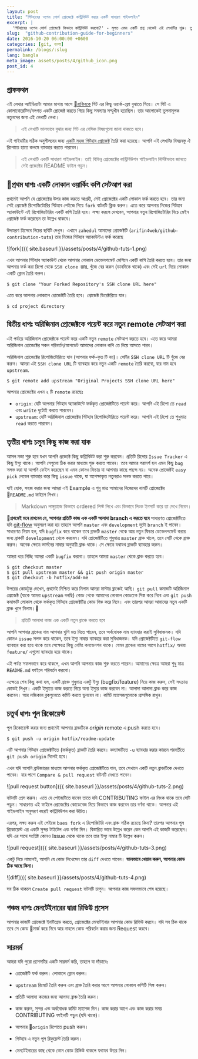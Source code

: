 ```yaml
---
layout: post
title: "গিটহাবের ওপেন সোর্স প্রোজেক্টে কন্ট্রিবিউট করার একটি সাধারণ গাইডলাইন"
excerpt: |
  'গিটহাবের ওপেন সোর্স প্রোজেক্টে কিভাবে কন্ট্রিবিউট করবো?' - মূলত এমন একটি প্রশ্ন থেকেই এই লেখাটির শুরু। তুলনামূলক নতুন ডেভেলপারদের জন্যই মূলত লেখা। গিটহাব কেন্দ্রিক বিভিন্ন ওপেন সোর্স প্রোজেক্টগুলো সাধারণত Forked Based গিট ওয়ার্ক-ফ্লো ব্যাবহার করে। এখানে সেই ওয়ার্ক-ফ্লোটাই  সাধারণভাবে একটু সহজ করে তুলে ধরার চেষ্টা করেছি।
slug:  "github-contribution-guide-for-beginners"
date: 2016-10-20 06:00:00 +0600
categories: [git, বাংলা]
permalink: /blogs/:slug
lang: bangla
meta_image: assets/posts/4/github_icon.png
post_id: 4
---
```


## প্রাককথন

এই লেখার আইডিয়াটা আমার মাথায় আসে [রাকিবকে](https://github.com/rhasan33) গিট এর কিছু ওয়ার্ক-ফ্লো বুঝাতে গিয়ে। সে গিট এ কোলাবোরেটিভ/দলগত একটি প্রোজেক্ট করতে গিয়ে কিছু সমস্যার সম্মুখীন হয়েছিল। তার আলোকেই তুলনামূলক নতুনদের জন্য এই লেখাটি লেখা।

> এই লেখাটি ভালভাবে বুঝার জন্য গিট এর বেসিক বিষয়গুলো জানা থাকতে হবে।

এই গাইডটির সঠিক অনুশীলনের জন্য [একটি সহজ গিটহাব প্রোজেক্ট](https://github.com/arifin4web/github-contribution-tuts) তৈরি করা হয়েছে। আপনি এই লেখাটর বিষয়বস্তু ঐ রিপোতে হাতে কলমে ব্যাবহার করতে পারবেন।


> এই লেখাটি একটি সাধারণ গাইডলাইন। তাই বিভিন্ন প্রোজেক্টের কন্ট্রিবিউশন গাইডলাইন নির্দিষ্টভাবে জানতে সেই প্রজেক্টের README ফাইল পড়ুন।

## প্রথম ধাপঃ একটি লোকাল ওয়ার্কিং কপি সেটআপ করা

প্রথমেই আপনি যে প্রোজেক্টের উপর কাজ করতে আগ্রহী, সেই প্রোজেক্টের একটি লোকাল ফর্ক করতে হবে। তার জন্য সেই প্রোজেক্ট রিপোজিটোরির গিটহাব পেইজে গিয়ে `fork` বাটনটি ক্লিক করুন। এতে করে আপনার নিজের গিটহাব অ্যাকাউন্টে এই রিপোজিটোরির একটি কপি তৈরি হবে। লক্ষ্য করলে দেখবেন, আপনার নতুন রিপোজিটোরির নিচে মেইন প্রোজেক্ট ফর্ক করেছেন তা উল্লেখ থাকবে।

উদাহরণ হিসেবে নিচের ছবিটি দেখুন। এখানে `zahedul` আমাদের প্রোজেক্টটি (`arifin4web/github-contribution-tuts`) তার নিজের গিটহাব অ্যাকাউন্টএ ফর্ক করেছে

![fork]({{ site.baseurl }}/assets/posts/4/github-tuts-1.png)

এখন আপনার গিটহাব অ্যাকাউন্ট থেকে আপনার লোকাল ডেভেলপমেন্ট মেশিনে একটি কপি তৈরি করতে হবে। তার জন্য আপনার ফর্ক করা রিপো থেকে `SSH clone URL` খুঁজে বের করুন (ডানদিকে থাকে) এবং সেই `url` দিয়ে লোকাল একটি ক্লোন তৈরি করুন।

```
$ git clone "Your Forked Repository's SSH clone URL here"
```

এতে করে আপনার লোকালে প্রোজেক্টটি তৈরি হবে। প্রোজেক্ট ডিরেক্টরিতে যান।

```
$ cd project directory
```

## দ্বিতীয় ধাপঃ অরিজিনাল প্রোজেক্টকে পয়েন্ট করে নতুন remote সেটআপ করা

এই পর্যায়ে অরিজিনাল প্রোজেক্টকে পয়েন্ট করে একটি নতুন `remote` সেটআপ করতে হবে। এতে করে আমরা অরিজিনাল প্রোজেক্টের সকল পরিবর্তন/আপডেট আমাদের লোকাল কপি তে নিয়ে আসতে পারব।

অরিজিনাল প্রোজেক্টের রিপোজিটোরিতে যান (আপনার ফর্ক-কৃত টি নয়)। সেটির  `SSH clone URL` টি খুঁজে বের করুন। আমরা এই `SSH clone URL` টি ব্যাবহার করে নতুন একটি `remote` তৈরি করবো, যার নাম হবে `upstream`.

```
$ git remote add upstream "Original Projects SSH clone URL here"
```

আপনার প্রোজেক্টের এখন ২ টি `remote` রয়েছেঃ

* `origin`: যেটি আপনার গিটহাব অ্যাকাউন্টে ফর্ককৃত প্রোজেক্টটিতে পয়েন্ট করে। আপনি এই রিপো তে `read` এবং `write` দুটোই করতে পারবেন।  
* `upstream`: যেটি অরিজিনাল প্রোজেক্টের গিটহাব রিপোজিটোরিতে পয়েন্ট করে। আপনি এই রিপো তে শুধুমাত্র `read` করতে পারবেন।


## তৃতীয় ধাপঃ চলুন কিছু কাজ করা যাক

আসল মজা শুরু হবে যখন আপনি প্রজেক্টে কিছু কন্ট্রিবিউট করা শুরু করবেন। প্রতিটি রিপোর `Issue Tracker` এ কিছু ইস্যু থাকে। আপনি সেগুলো ঠিক করার মাধ্যমে শুরু করতে পারেন। তবে আমার পরামর্শ হল এমন কিছু `bug` সলভ করা যা আপনি ফেইস করেছেন বা এমন কোনও ফিচার যা আপনার কাছে পছন্দ নয়। অনেক প্রোজেক্টই `easy pick` লেবেল ব্যাবহার করে কিছু `issue` থাকে, যা অপেক্ষাকৃত নতুনরাও সলভ করতে পারে।

যাই হোক, সহজ করার জন্য আমরা এই Example এ শুধু মাত্র আমাদের নিজেদের নামটি প্রোজেক্টের `README.md` ফাইলে লিখব।

> Markdown লাঙ্গুয়াজে কিভাবে ordered লিস্ট লিখে এবং কিভাবে লিংক ইনসার্ট করে তা দেখে নিবেন।

**প্রথমেই মনে রাখবেন যে, আপনার প্রতিটি কাজ এক একটি আলাদা branch এ করতে হবে** সাধারণত প্রোজেক্টটিতে যদি [git-flow](http://nvie.com/posts/a-successful-git-branching-model/) অনুসরণ করা হয় তাহলে আপনি `master` এবং `development` দুটো `branch` ই পাবেন। সাধারণত নিয়ম হল, যদি `bugfix` করে থাকেন তবে ব্রাঞ্চটি `master` থেকে আর নতুন ফিচার ডেভেলপমেন্ট করার জন্য ব্রাঞ্চটি `development` থেকে করবেন। যদি প্রোজেক্টটিতে শুধুমাত্র `master` ব্রাঞ্চ থাকে, তবে সেটি থেকে ব্রাঞ্চ করুন। অনেক ক্ষেত্রে ভার্সনের নাম্বার অনুযায়ী ব্রাঞ্চ থাকে। সে ক্ষেত্রে যথাযথ ব্রাঞ্চটি ব্যাবহার করুন।

আমরা ধরে নিচ্ছি আমরা একটি `bugfix` করবো। তাহলে আমরা `master` থেকে ব্রাঞ্চ করতে হবে।

```
$ git checkout master
$ git pull upstream master && git push origin master
$ git checkout -b hotfix/add-me
```

উপরের কোডটুকু দেখেন, প্রথমেই নিশ্চিত করে নিলাম আমরা মাস্টার ব্রাঞ্চেই আছি। `git pull` কমান্ডটি অরিজিনাল প্রোজেক্ট (যাকে আমরা `upstream` বলছি) কোড থেকে আমাদের লোকাল কোডকেে সিঙ্ক করে নিবে এবং `git push` কমান্ডটি লোকাল থেকে ফর্ককৃত গিটহাব প্রোজেক্টটির কোড সিঙ্ক করে নিবে। এবং তারপর আমরা আমাদের নতুন একটি ব্রাঞ্চ খুলে নিলাম।

> প্রতিটি আলাদা কাজ এক একটি নতুন ব্রাঞ্চে করতে হবে

আপনি আপনার ব্রাঞ্চের নাম আপনার খুশি মত দিতে পারেন, তবে অর্থবোধক নাম ব্যাবহার করাই সুবিধাজনক। যদি কোনও `issue` সলভ করে থাকেন, তবে ইস্যু নাম্বার ব্যাবহার করা সুবিধাজনক। যদি প্রোজেক্টটিতে `git-flow` ব্যাবহার করা হয়ে থাকে তবে সেক্ষেত্রে কিছু নেমিং কনভেনশন থাকে। যেমন ব্রাঞ্চের নামের আগে `hotfix/` অথবা `feature/` এগুলো ব্যাবহার হয়ে থাকে।

এই পর্যন্ত সফলভাবে করে থাকলে, এখন আপনি আপনার কাজ শুরু করতে পারেন। আমাদের ক্ষেত্রে আমরা শুধু মাত্র `README.md` ফাইলে পরিবর্তন করবো।

এক্ষেত্রে শেষ কিছু কথা হল, একটি ব্রাঞ্চে শুধুমাত্র একটু ইস্যু (bugfix/feature) নিয়ে কাজ করুন, সেই সংক্রান্ত কোডই লিখুন। একটি ইস্যুতে কাজ করতে গিয়ে অন্য ইস্যুর কাজ করবেন না। আলাদা আলাদা ব্রাঞ্চ করে কাজ করবেন। আর লজিকাল ব্লকগুলেতে কমিট করতে ভুলবেন না। কমিট ম্যাসেজগুলোকে প্রাসঙ্গিক রাখুন।

## চতুর্থ ধাপঃ পূল রিকোয়েস্ট

পূল রিকোয়েস্ট করার জন্য প্রথমেই আপনার ব্রাঞ্চটিকে _origin_ remote এ push করতে হবে।

```
$ git push -u origin hotfix/readme-update
```

এটি আপনার গিটহাব প্রোজেক্টটিতে (ফর্ককৃত) ব্রাঞ্চটি তৈরি করবে। কম্যান্ডটিতে `-u` ব্যাবহার করার কারনে পরবর্তীতে `git push origin` দিলেই হবে।

এখন যদি আপনি ব্রাউজারের মাধ্যমে আপনার ফর্ককৃত প্রোজেক্টটিতে যান, তবে সেখানে একটি নতুন ব্রাঞ্চটিকে দেখতে পাবেন। যার পাশে `Compare & pull request` বাটনটি দেখতে পাবেন।

![pull request button]({{ site.baseurl }}/assets/posts/4/github-tuts-2.png)

বাটনটি প্রেস করুন। এতে যে পেইজটিতে যাবেন তাতে যদি CONTRIBUTING ফাইল এর লিংক থাকে তবে সেটি পড়ুন। সাধারণত এই ফাইলে প্রোজেক্টের কোডেবেজ নিয়ে কিভাবে কাজ করবেন তার বর্ণনা থাকে। আপনার এই গাইডলাইন অনুসরণ করেই কন্ট্রিবিউশন করা উচিত।

এরপর, লক্ষ্য করুন এই পেইজে `baes fork` এ  রিপোজিটরি এবং ব্রাঞ্চ সঠিক রয়েছে কিনা? তারপর আপনার পূল রিকোয়েস্ট এর একটি সুন্দর টাইটেল এবং বর্ণনা দিন। বিস্তারিত ভাবে উল্লেখ করেন কেন আপনি এই কাজটি করেছেন। যদি এর সাথে সংশ্লিষ্ট কোনও Issue থেকে থাকে তবে তার ইস্যু নাম্বার টি উল্লেখ করুন।

![pull request]({{ site.baseurl }}/assets/posts/4/github-tuts-3.png)

একটু নিচে নামলেই, আপনি যে কোড লিখেসেন তার `diff` দেখতে পাবেন। **ভালভাবে খেয়াল করুন, আপনার কোড ঠিক আছে কিনা।**

![diff]({{ site.baseurl }}/assets/posts/4/github-tuts-4.png)

সব ঠিক থাকলে `Create pull request` বাটনটি চাপুন। আপনার কাজ সফলভাবে শেষ হয়েছে।

## পঞ্চম ধাপঃ মেনটেইনারের দ্বারা রিভিউ প্রসেস

আপনার কাজটি প্রোজেক্টে ইনটিগ্রেড করতে, প্রোজেক্টের মেনটেইনার আপনার কোড রিভিউ করবে। যদি সব ঠিক থাকে তবে সে কোড মার্জ করে নিবে আর নাহলে কোড পরিবর্তন করার জন্য Request করবে।

## সারমর্ম

আমরা যদি পুরো প্রসেসটির একটি সারমর্ম করি, তাহলে যা দাঁড়াবেঃ

* প্রোজেক্টটি ফর্ক করুন। লোকালে ক্লোন করুন।

* `upstream` রিমোট তৈরি করুন এবং ব্রাঞ্চ তৈরি করার আগে আপনার লোকাল কপিটি সিঙ্ক করুন।

* প্রতিটি আলাদা কাজের জন্য আলাদা ব্রাঞ্চ তৈরি করুন।

* কাজ করুন, সুন্দর এন্ড অর্থবোধক কমিট ম্যাসেজ দিন। কাজ করার আগে এবং কাজ করার সময় CONTRIBUTING ফাইলটি পড়ুন (যদি থাকে)।

* আপনার `origin` রিপোতে push করুন।

* গিটহাব এ নতুন পূল রিকুয়েস্ট তৈরি করুন।

* মেনটেইনারের কাছ থেকে কোন কোড রিভিউ থাকলে যথাযথ উত্তর দিন।
